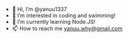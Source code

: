 - 👋 Hi, I’m @yanuu1337
- 👀 I’m interested in coding and swimming!
- 🌱 I’m currently learning Node.JS!
- 📫 How to reach me yanuu.why@gmail.com

<!---
yanuu1337/yanuu1337 is a ✨ special ✨ repository because its `README.md` (this file) appears on your GitHub profile.
You can click the Preview link to take a look at your changes.
--->

